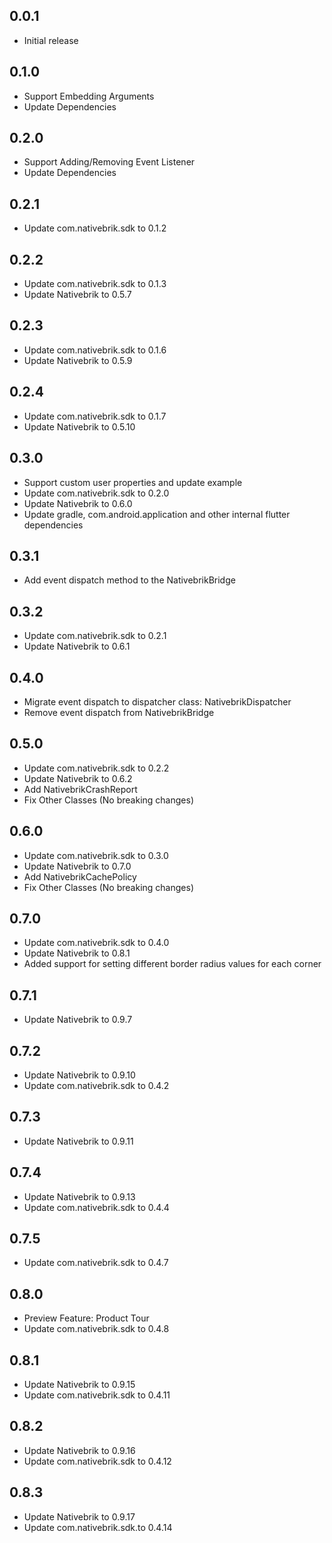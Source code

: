 ## 0.0.1

- Initial release

## 0.1.0

- Support Embedding Arguments
- Update Dependencies

## 0.2.0

- Support Adding/Removing Event Listener
- Update Dependencies

## 0.2.1

- Update com.nativebrik.sdk to 0.1.2

## 0.2.2

- Update com.nativebrik.sdk to 0.1.3
- Update Nativebrik to 0.5.7

## 0.2.3

- Update com.nativebrik.sdk to 0.1.6
- Update Nativebrik to 0.5.9

## 0.2.4

- Update com.nativebrik.sdk to 0.1.7
- Update Nativebrik to 0.5.10

## 0.3.0

- Support custom user properties and update example
- Update com.nativebrik.sdk to 0.2.0
- Update Nativebrik to 0.6.0
- Update gradle, com.android.application and other internal flutter dependencies

## 0.3.1

- Add event dispatch method to the NativebrikBridge

## 0.3.2

- Update com.nativebrik.sdk to 0.2.1
- Update Nativebrik to 0.6.1

## 0.4.0

- Migrate event dispatch to dispatcher class: NativebrikDispatcher
- Remove event dispatch from NativebrikBridge

## 0.5.0

- Update com.nativebrik.sdk to 0.2.2
- Update Nativebrik to 0.6.2
- Add NativebrikCrashReport
- Fix Other Classes (No breaking changes)

## 0.6.0

- Update com.nativebrik.sdk to 0.3.0
- Update Nativebrik to 0.7.0
- Add NativebrikCachePolicy
- Fix Other Classes (No breaking changes)

## 0.7.0

- Update com.nativebrik.sdk to 0.4.0
- Update Nativebrik to 0.8.1
- Added support for setting different border radius values for each corner

## 0.7.1

- Update Nativebrik to 0.9.7

## 0.7.2

- Update Nativebrik to 0.9.10
- Update com.nativebrik.sdk to 0.4.2

## 0.7.3

- Update Nativebrik to 0.9.11

## 0.7.4

- Update Nativebrik to 0.9.13
- Update com.nativebrik.sdk to 0.4.4

## 0.7.5

- Update com.nativebrik.sdk to 0.4.7

## 0.8.0

- Preview Feature: Product Tour
- Update com.nativebrik.sdk to 0.4.8

## 0.8.1

- Update Nativebrik to 0.9.15
- Update com.nativebrik.sdk to 0.4.11

## 0.8.2

- Update Nativebrik to 0.9.16
- Update com.nativebrik.sdk to 0.4.12

## 0.8.3

- Update Nativebrik to 0.9.17
- Update com.nativebrik.sdk.to 0.4.14
